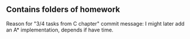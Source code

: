 Contains folders of homework
-----------------------------
Reason for "3/4 tasks from C chapter" commit message:
I might later add an A* implementation, depends if have time.
